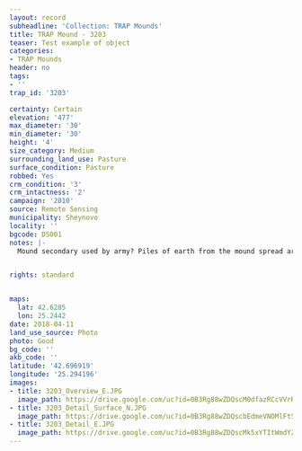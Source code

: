 ```yaml
---
layout: record
subheadline: 'Collection: TRAP Mounds'
title: TRAP Mound - 3203
teaser: Test example of object
categories:
- TRAP Mounds
header: no
tags:
- ''
trap_id: '3203'

certainty: Certain
elevation: '477'
max_diameter: '30'
min_diameter: '30'
height: '4'
size_category: Medium
surrounding_land_use: Pasture
surface_condition: Pasture
robbed: Yes
crm_condition: '3'
crm_intactness: '2'
campaign: '2010'
source: Remote Sensing
municipality: Sheynovo
locality: ''
bgcode: DS001
notes: |-
  Mound secondary used by army? Piles of earth from the mound spread around. Very destructed.


rights: standard


maps:
  lat: 42.6285
  lon: 25.2442
date: 2018-04-11
land_use_source: Photo
photo: Good
bg_code: ''
akb_code: ''
latitude: '42.696919'
longitude: '25.294196'
images:
- title: 3203_Overview_E.JPG
  image_path: https://drive.google.com/uc?id=0B3Rg88wZDQscM0dfazRCcVVrRWM
- title: 3203_Detail_Surface_N.JPG
  image_path: https://drive.google.com/uc?id=0B3Rg88wZDQscbEdmeVNOMlFtSkU
- title: 3203_Detail_E.JPG
  image_path: https://drive.google.com/uc?id=0B3Rg88wZDQscMk5xYTItWmdYZEE
---
```

